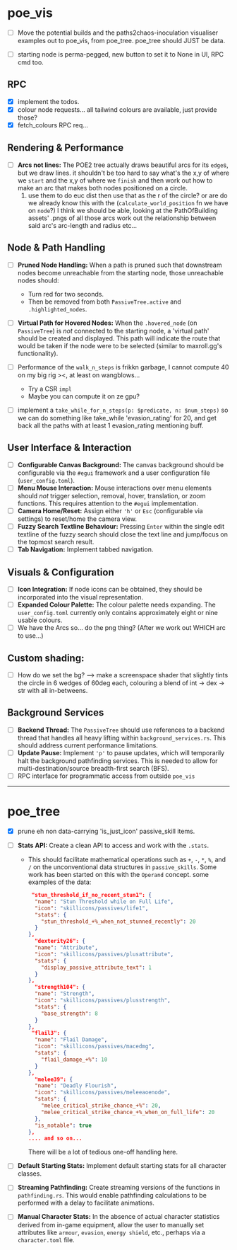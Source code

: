 # **poe_vis**

- [ ] Move the potential builds and the paths2chaos-inoculation visualiser examples out to poe_vis, from poe_tree. poe_tree should JUST be data.

- [ ] starting node is perma-pegged, new button to set it to None in UI, RPC cmd too.

## RPC

- [x] implement the todos.
- [x] colour node requests... all tailwind colours are available, just provide those?
- [x] fetch_colours RPC req...

## **Rendering & Performance**

- [ ] **Arcs not lines:** The POE2 tree actually draws beautiful arcs for its `edge`s, but we draw lines. it shouldn't be too hard to say what's the x,y of where we `start` and the x,y of where we `finish` and then work out how to make an arc that makes both nodes positioned on a circle.
  1. use them to do euc dist then use that as the r of the circle? or are do we already know this with the (`calculate_world_position` fn we have on `node`?)
     I think we should be able, looking at the PathOfBuilding assets' .pngs of all those arcs work out the relationship between said arc's arc-length and radius etc...

## **Node & Path Handling**

- [ ] **Pruned Node Handling:** When a path is pruned such that downstream nodes become unreachable from the starting node, those unreachable nodes should:
  - Turn red for two seconds.
  - Then be removed from both `PassiveTree.active` and `.highlighted_nodes`.
- [ ] **Virtual Path for Hovered Nodes:** When the `.hovered_node` (on `PassiveTree`) is _not_ connected to the starting node, a 'virtual path' should be created and displayed. This path will indicate the route that would be taken if the node were to be selected (similar to maxroll.gg's functionality).

- [ ] Performance of the `walk_n_steps` is frikkn garbage, I cannot compute 40 on my big rig ><, at least on wangblows...

  - Try a CSR `impl`
  - Maybe you can compute it on ze gpu?

- [ ] implement a `take_while_for_n_steps(p: $predicate, n: $num_steps)` so we can do something like take_while 'evasion_rating' for 20, and get back all the paths with at least 1 evasion_rating mentioning buff.

## **User Interface & Interaction**

- [ ] **Configurable Canvas Background:** The canvas background should be configurable via the `#egui` framework and a user configuration file (`user_config.toml`).
- [ ] **Menu Mouse Interaction:** Mouse interactions over menu elements should _not_ trigger selection, removal, hover, translation, or zoom functions. This requires attention to the `#egui` implementation.
- [ ] **Camera Home/Reset:** Assign either `'h'` or `Esc` (configurable via settings) to reset/home the camera view.
- [ ] **Fuzzy Search Textline Behaviour:** Pressing `Enter` within the single edit textline of the fuzzy search should close the text line and jump/focus on the topmost search result.
- [ ] **Tab Navigation:** Implement tabbed navigation.

## **Visuals & Configuration**

- [ ] **Icon Integration:** If node icons can be obtained, they should be incorporated into the visual representation.
- [ ] **Expanded Colour Palette:** The colour palette needs expanding. The `user_config.toml` currently only contains approximately eight or nine usable colours.
- [ ] We have the Arcs so... do the png thing? (After we work out WHICH arc to use...)

## Custom shading:

- [ ] How do we set the bg? --> make a screenspace shader that slightly tints the circle in 6 wedges of 60deg each, colouring a blend of int -> dex -> str with all in-betweens.

## **Background Services**

- [ ] **Backend Thread:** The `PassiveTree` should use references to a backend thread that handles all heavy lifting within `background_services.rs`. This should address current performance limitations.
- [ ] **Update Pause:** Implement `'p'` to pause updates, which will temporarily halt the background pathfinding services. This is needed to allow for multi-destination/source breadth-first search (BFS).
- [ ] RPC interface for programmatic access from outside `poe_vis`

---

# **poe_tree**

- [x] prune eh non data-carrying 'is_just_icon' passive_skill items.
- [ ] **Stats API:** Create a clean API to access and work with the `.stats`.

  - This should facilitate mathematical operations such as `+`, `-`, `*`, `%`, and `/` on the unconventional data structures in `passive_skills`. Some work has been started on this with the `Operand` concept.
    some examples of the data:

    ```json
     "stun_threshold_if_no_recent_stun1": {
      "name": "Stun Threshold while on Full Life",
      "icon": "skillicons/passives/life1",
      "stats": {
        "stun_threshold_+%_when_not_stunned_recently": 20
      }
    },
      "dexterity26": {
      "name": "Attribute",
      "icon": "skillicons/passives/plusattribute",
      "stats": {
        "display_passive_attribute_text": 1
      }
    },
      "strength104": {
      "name": "Strength",
      "icon": "skillicons/passives/plusstrength",
      "stats": {
        "base_strength": 8
      }
    },
     "flail3": {
      "name": "Flail Damage",
      "icon": "skillicons/passives/macedmg",
      "stats": {
        "flail_damage_+%": 10
      }
    },
      "melee39": {
      "name": "Deadly Flourish",
      "icon": "skillicons/passives/meleeaoenode",
      "stats": {
        "melee_critical_strike_chance_+%": 20,
        "melee_critical_strike_chance_+%_when_on_full_life": 20
      },
      "is_notable": true
    },
    .... and so on...
    ```

    There will be a lot of tedious one-off handling here.

- [ ] **Default Starting Stats:** Implement default starting stats for all character classes.
- [ ] **Streaming Pathfinding:** Create streaming versions of the functions in `pathfinding.rs`. This would enable pathfinding calculations to be performed with a delay to facilitate animations.
- [ ] **Manual Character Stats:** In the absence of actual character statistics derived from in-game equipment, allow the user to manually set attributes like `armour`, `evasion`, `energy shield`, etc., perhaps via a `character.toml` file.

